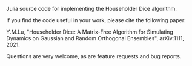 Julia source code for implementing the Householder Dice algorithm.

If you find the code useful in your work, please cite the following paper:

Y.M.Lu, "Householder Dice: A Matrix-Free Algorithm for Simulating Dynamics on
Gaussian and Random Orthogonal Ensembles", arXiv:1111, 2021.

Questions are very welcome, as are feature requests and bug reports.
